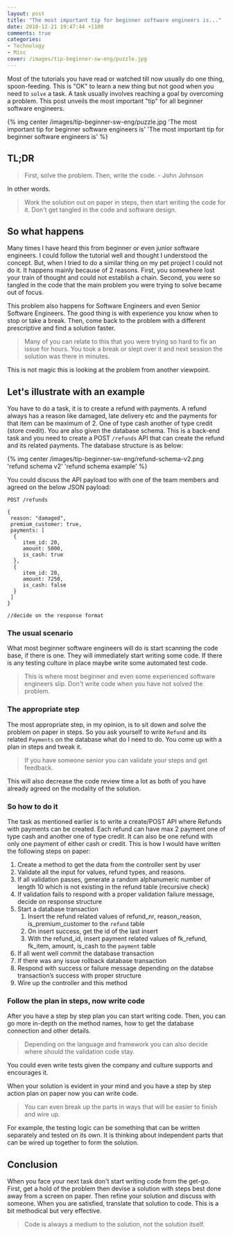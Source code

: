 ```yaml
---
layout: post
title: "The most important tip for beginner software engineers is..."
date: 2018-12-21 19:47:44 +1100
comments: true
categories: 
- Technology
- Misc
cover: /images/tip-beginner-sw-eng/puzzle.jpg
---
```

Most of the tutorials you have read or watched till now usually do one thing, spoon-feeding. This is "OK" to learn a new thing but not good when you need to `solve` a task. A task usually involves reaching a goal by overcoming a problem. This post unveils the most important "tip" for all beginner software engineers.

{% img center /images/tip-beginner-sw-eng/puzzle.jpg 'The most important tip for beginner software engineers is' 'The most important tip for beginner software engineers is' %}
<!-- more -->

## TL;DR

> First, solve the problem. Then, write the code. - John Johnson

In other words.

> Work the solution out on paper in steps, then start writing the code for it. Don't get tangled in the code and software design.

## So what happens

Many times I have heard this from beginner or even junior software engineers. I could follow the tutorial well and thought I understood the concept. But, when I tried to do a similar thing on my pet project I could not do it. It happens mainly because of 2 reasons. First, you somewhere lost your train of thought and could not establish a chain. Second, you were so tangled in the code that the main problem you were trying to solve became out of focus.

This problem also happens for Software Engineers and even Senior Software Engineers. The good thing is with experience you know when to stop or take a break. Then, come back to the problem with a different prescriptive and find a solution faster. 

> Many of you can relate to this that you were trying so hard to fix an issue for hours. You took a break or slept over it and next session the solution was there in minutes. 

This is not magic this is looking at the problem from another viewpoint.   

## Let's illustrate with an example

You have to do a task, it is to create a refund with payments. A refund always has a reason like damaged, late delivery etc and the payments for that item can be maximum of 2. One of type cash another of type credit (store credit). You are also given the database schema. This is a back-end task and you need to create a POST `/refunds` API that can create the refund and its related payments. The database structure is as below:

{% img center /images/tip-beginner-sw-eng/refund-schema-v2.png 'refund schema v2' 'refund schema example' %}

You could discuss the API payload too with one of the team members and agreed on the below JSON payload:

```
POST /refunds

{
 reason: "damaged",
 premium_customer: true,
 payments: [
  {
     item_id: 20,
     amount: 5000,
     is_cash: true    
  },
  {
     item_id: 20,
     amount: 7250,
     is_cash: false
  }
 ]
}

//decide on the response format
```

### The usual scenario 

What most beginner software engineers will do is start scanning the code base, if there is one. They will immediately start writing some code. If there is any testing culture in place maybe write some automated test code. 

> This is where most beginner and even some experienced software engineers slip. Don't write code when you have not solved the problem.

### The appropriate step

The most appropriate step, in my opinion, is to sit down and solve the problem on paper in steps. So you ask yourself to write `Refund` and its related `Payments` on the database what do I need to do. You come up with a plan in steps and tweak it. 

> If you have someone senior you can validate your steps and get feedback. 

This will also decrease the code review time a lot as both of you have already agreed on the modality of the solution. 

### So how to do it

The task as mentioned earlier is to write a create/POST API where Refunds with payments can be created. Each refund can have max 2 payment one of type cash and another one of type credit. It can also be one refund with only one payment of either cash or credit. This is how I would have written the following steps on paper:

1. Create a method to get the data from the controller sent by user
1. Validate all the input for values, refund types, and reasons.
1. If all validation passes, generate a random alphanumeric number of length 10 which is not existing in the refund table (recursive check)
1. If validation fails to respond with a proper validation failure message, decide on response structure
1.  Start a database transaction
    1. Insert the refund related values of refund_nr, reason_reason, is_premium_customer to the `refund` table
    1. On insert success, get the id of the last insert
    1. With the refund_id, insert payment related values of fk_refund, fk_item, amount, is_cash to the `payment` table
1. If all went well commit the database transaction
1. If there was any issue rollback database transaction
1. Respond with success or failure message depending on the databse transaction’s success with proper structure
1. Wire up the controller and this method

### Follow the plan in steps, now write code

After you have a step by step plan you can start writing code. Then,  you can go more in-depth on the method names, how to get the database connection and other details. 

> Depending on the language and framework you can also decide where should the validation code stay. 

You could even write tests given the company and culture supports and encourages it.  


When your solution is evident in your mind and you have a step by step action plan on paper now you can write code. 

> You can even break up the parts in ways that will be easier to finish and wire up. 

For example, the testing logic can be something that can be written separately and tested on its own. It is thinking about independent parts that can be wired up together to form the solution.

## Conclusion

When you face your next task don't start writing code from the get-go. First, get a hold of the problem then devise a solution with steps best done away from a screen on paper. Then refine your solution and discuss with someone. When you are satisfied, translate that solution to code. This is a bit methodical but very effective.

> Code is always a medium to the solution, not the solution itself.

